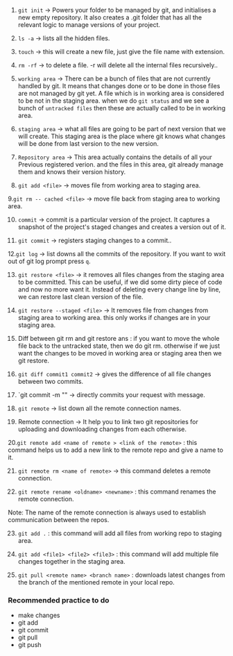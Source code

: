 1. `git init` -> Powers your folder to be managed by git, and initialises a new empty repository.
   It also creates a .git folder that has all the relevant logic to manage versions of your project.

2. `ls -a` -> lists all the hidden files.

3. `touch` -> this will create a new file, just give the file name with extension.

4. `rm -rf` -> to delete a file. -r will delete all the internal files recursively..

5. `working area` -> There can be a bunch of files that are not currently handled by git. It means that changes done
   or to be done in those files are not managed by git yet. A file which is in working area is considered
   to be not in the staging area. when we do `git status` and we see a bunch of `untracked files` then these
   are actually called to be in working area.

6. `staging area` -> what all files are going to be part of next version that we will create.
   This staging area is the place where git knows what changes will be done from
   last version to the new version.

7. `Repository area` -> This area actually contains the details of all your Previous registered verion.
   and the files in this area, git already manage them and knows their version history.

8. `git add <file>` -> moves file from working area to staging area.

9.`git rm -- cached <file>` -> move file back from staging area to working area.

10. `commit` -> commit is a particular version of the project. It captures a snapshot of the project's staged changes
    and creates a version out of it.

11. `git commit` -> registers staging changes to a commit..

12.`git log` -> list downs all the commits of the repository. If you want to wxit out of git log prompt press `q`.

13. `git restore <file>` -> it removes all files changes from the staging area to be committed. This can be useful, if we did
    some dirty piece of code and now no more want it. Instead of deleting every change line by line, we can restore
    last clean version of the file.

14. `git restore --staged <file>` -> It removes file from changes from staging area to working area.
    this only works if changes are in your staging area.

15. Diff between git rm and git restore
    ans : if you want to move the whole file back to the untracked state, then we do git rm.
    otherwise if we just want the changes to be moved in working area or staging area then we git restore.

16. `git diff commit1 commit2` -> gives the difference of all file changes between two commits.

17. `git commit -m "<message>" -> directly commits your request with message.

18. `git remote` -> list down all the remote connection names.

19. Remote connection -> It help you to link two git repositories for uploading and downloading changes from each otherwise.

20.`git remote add <name of remote > <link of the remote>` : this command helps us to add a new link to the remote
repo and give a name to it.

21. `git remote rm <name of remote>` -> this command deletes a remote connection.

22. `git remote rename <oldname> <newname>` : this command renames the remote connection.

Note: The name of the remote connection is always used to establish communication between the repos.

23. `git add .` : this command will add all files from working repo to staging area.

24. `git add <file1> <file2> <file3>` : this command will add multiple file changes together in the staging area.

25. `git pull <remote name> <branch name>` : downloads latest changes from the branch of the mentioned remote in your local repo.

### Recommended practice to do

- make changes
- git add<file>
- git commit
- git pull
- git push
